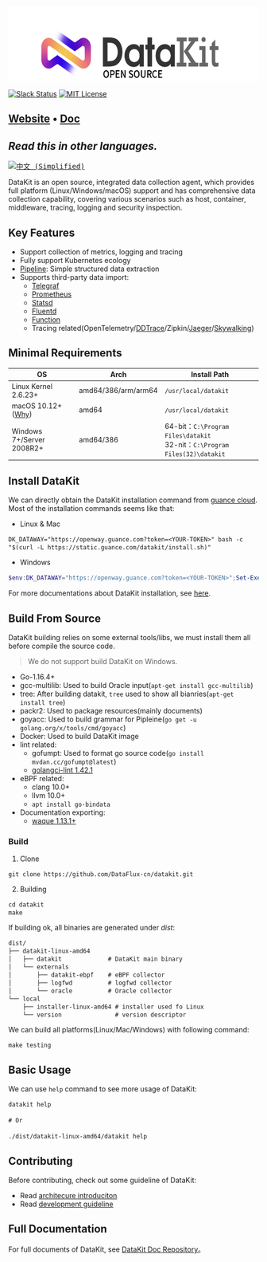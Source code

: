<p align="center">
  <img alt="golangci-lint logo" src="datakit-logo.png" height="150" />
</p>

[![Slack Status](https://img.shields.io/badge/slack-join_chat-orange?logo=slack&style=plastic)](https://app.slack.com/client/T032YB4B6TA/)
[![MIT License](https://img.shields.io/badge/license-MIT-green?style=plastic)](LICENSE)

<h2>
  <a href="https://datakit.tools">Website</a>
  <span> • </span>
  <a href="https://www.yuque.com/dataflux/datakit">Doc</a>
</h2>


## _Read this in other languages._
<kbd>[<img title="中文 (Simplified)" alt="中文 (Simplified)" src="https://cdn.staticaly.com/gh/hjnilsson/country-flags/master/svg/cn.svg" width="22">](README.zh_CN.md)</kbd>

DataKit is an open source, integrated data collection agent, which provides full platform (Linux/Windows/macOS) support and has comprehensive data collection capability, covering various scenarios such as host, container, middleware, tracing, logging and security inspection.

## Key Features

- Support collection of metrics, logging and tracing
- Fully support Kubernetes ecology
- [Pipeline](https://www.yuque.com/dataflux/datakit/pipeline): Simple structured data extraction
- Supports third-party data import:
	- [Telegraf](https://www.yuque.com/dataflux/datakit/telegraf)
	- [Prometheus](https://www.yuque.com/dataflux/datakit/prom)
	- [Statsd](https://www.yuque.com/dataflux/datakit/statsd)
	- [Fluentd](https://www.yuque.com/dataflux/datakit/logstreaming#a653042e)
	- [Function](https://www.yuque.com/dataflux/func/write-data-via-datakit)
	- Tracing related(OpenTelemetry/[DDTrace](https://www.yuque.com/dataflux/datakit/ddtrace)/Zipkin/[Jaeger](https://www.yuque.com/dataflux/datakit/jaeger)/[Skywalking](https://www.yuque.com/dataflux/datakit/skywalking))

## Minimal Requirements

| OS | Arch | Install Path |
| --- | --- | --- |
| Linux Kernel 2.6.23+ | amd64/386/arm/arm64 | `/usr/local/datakit` |
| macOS 10.12+([Why](https://github.com/golang/go/issues/25633)) | amd64 | `/usr/local/datakit` |
| Windows 7+/Server 2008R2+ | amd64/386 | 64-bit：`C:\Program Files\datakit`<br />32-nit：`C:\Program Files(32)\datakit` |


## Install DataKit

We can directly obtain the DataKit installation command from [guance cloud](http://guance.com). Most of the installation commands seems like that:

- Linux & Mac
```shell
DK_DATAWAY="https://openway.guance.com?token=<YOUR-TOKEN>" bash -c "$(curl -L https://static.guance.com/datakit/install.sh)"
```

- Windows

```powershell
$env:DK_DATAWAY="https://openway.guance.com?token=<YOUR-TOKEN>";Set-ExecutionPolicy Bypass -scope Process -Force; Import-Module bitstransfer; start-bitstransfer -source https://static.guance.com/datakit/install.ps1 -destination .install.ps1; powershell .install.ps1;
```

For more documentations about DataKit installation, see [here](https://www.yuque.com/dataflux/datakit/datakit-install).

## Build From Source

DataKit building relies on some external tools/libs, we must install them all before compile the source code.

> We do not support build DataKit on Windows.


- Go-1.16.4+
- gcc-multilib: Used to build Oracle input(`apt-get install gcc-multilib`)
- tree: After building datakit, `tree` used to show all bianries(`apt-get install tree`)
- packr2: Used to package resources(mainly documents)
- goyacc: Used to build grammar for Pipleine(`go get -u golang.org/x/tools/cmd/goyacc`)
- Docker: Used to build DataKit image
- lint related:
	- gofumpt: Used to format go source code(`go install mvdan.cc/gofumpt@latest`)
	- [golangci-lint 1.42.1](https://github.com/golangci/golangci-lint/releases/tag/v1.42.1)
- eBPF related:
	- clang 10.0+
	- llvm 10.0+
	- `apt install go-bindata`
- Documentation exporting:
	- [waque 1.13.1+](https://github.com/yesmeck/waque)

### Build

1. Clone

```shell
git clone https://github.com/DataFlux-cn/datakit.git
```

2. Building

```shell
cd datakit
make
```

If building ok, all binaries are generated under *dist*:

```
dist/
├── datakit-linux-amd64
│   ├── datakit             # DataKit main binary
│   └── externals      
│       ├── datakit-ebpf    # eBPF collector
│       ├── logfwd          # logfwd collector
│       └── oracle          # Oracle collector
└── local
    ├── installer-linux-amd64 # installer used fo Linux 
    └── version               # version descriptor
```

We can build all platforms(Linux/Mac/Windows) with following command:

```shell
make testing
```

## Basic Usage

We can use `help` command to see more usage of DataKit:

```shell
datakit help

# Or

./dist/datakit-linux-amd64/datakit help
```

## Contributing

Before contributing, check out some guideline of DataKit:

- Read [architecure introduciton](https://www.yuque.com/dataflux/datakit/datakit-arch)
- Read [development guideline](https://www.yuque.com/dataflux/datakit/development)

## Full Documentation

For full documents of DataKit, see [DataKit Doc Repository](https://www.yuque.com/dataflux/datakit)。
